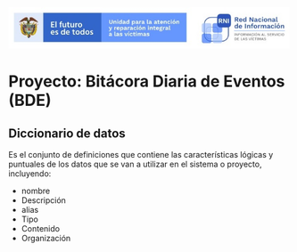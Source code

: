 <img src="/App/UnidadSrni.jpg" alt="Subdirección Red Nacional de Informacion"/>

# Proyecto: Bitácora Diaria de Eventos (BDE)

## Diccionario de datos

Es el conjunto de definiciones que contiene las características lógicas y puntuales de los datos
que se van a utilizar en el sistema  o proyecto, incluyendo: 
- nombre
- Descripción
- alias
- Tipo
- Contenido
- Organización

